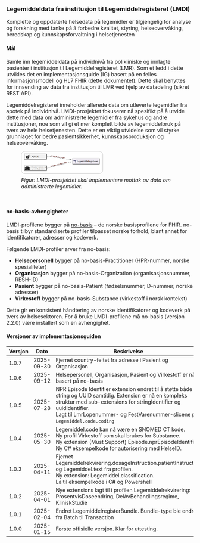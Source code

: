 
### Legemiddeldata fra institusjon til Legemiddelregisteret (LMDI)

Komplette og oppdaterte helsedata på legemidler er tilgjengelig for analyse og forskning med tanke på å forbedre kvalitet, styring, helseovervåking, beredskap og kunnskapsforvaltning i helsetjenesten

#### Mål

Samle inn legemiddeldata på individnivå fra polikliniske og innlagte pasienter i institusjon til Legemiddelregisteret (LMR). Som et ledd i dette utvikles det en implementasjonsguide (IG) basert på en felles informasjonsmodell og HL7 FHIR (dette dokumentet). Dette skal benyttes for innsending av data fra institusjon til LMR ved hjelp av datadeling (sikret REST API).

Legemiddelregisteret inneholder allerede data om utleverte legemidler fra apotek på individnivå. LMDI-prosjektet fokuserer nå spesifikt på å utvide dette med data om administrerte legemidler fra sykehus og andre institusjoner, noe som vil gi et mer komplett bilde av legemiddelbruk på tvers av hele helsetjenesten. Dette er en viktig utvidelse som vil styrke grunnlaget for bedre pasientsikkerhet, kunnskapsproduksjon og helseovervåking.

<figure>
    <img src="lmdi-2.png" width="49%" style="border: 1px solid rgba(0, 0, 0, 0.2); border-radius: 10px; padding: 5px;">
    <figcaption style="font-style: italic; font-size: 14px; margin-top: 5px;">
        Figur: LMDI-prosjektet skal implementere mottak av data om administrerte legemidler.
    </figcaption>
</figure>
<br clear="all"/>

#### no-basis-avhengigheter

LMDI-profilene bygger på [no-basis](https://hl7.no/fhir/no-basis/) – de norske basisprofilene for FHIR. no-basis tilbyr standardiserte profiler tilpasset norske forhold, blant annet for identifikatorer, adresser og kodeverk.

Følgende LMDI-profiler arver fra no-basis:
- **Helsepersonell** bygger på no-basis-Practitioner (HPR-nummer, norske spesialiteter)
- **Organisasjon** bygger på no-basis-Organization (organisasjonsnummer, RESH-ID)
- **Pasient** bygger på no-basis-Patient (fødselsnummer, D-nummer, norske adresser)
- **Virkestoff** bygger på no-basis-Substance (virkestoff i norsk kontekst)

Dette gir en konsistent håndtering av norske identifikatorer og kodeverk på tvers av helsesektoren. For å bruke LMDI-profilene må no-basis (versjon 2.2.0) være installert som en avhengighet.

#### Versjoner av implementasjonsguiden

| Versjon | Dato | Beskrivelse |
|---------|------|-------------|
| 1.0.7 | 2025-09-30 | Fjernet country-feltet fra adresse i Pasient og Organisasjon |
| 1.0.6 | 2025-09-12 | Helsepersonell, Organisasjon, Pasient og Virkestoff er nå basert på no-basis<br/> |
| 1.0.5 | 2025-07-28 | NPR Episode Identifier extension endret til å støtte både string og UUID samtidig. Extension er nå en kompleks struktur med sub-extensions for stringIdentifier og uuidIdentifier.<br/>Lagt til LmrLopenummer- og FestVarenummer-slicene på `Legemiddel.code.coding` |
| 1.0.4 | 2025-05-30 | Legemiddel.code kan nå være en SNOMED CT kode.<br/> Ny profil Virkestoff som skal brukes for Substance.<br/>Ny extension (Must Support) Episode.nprEpisodeIdentifier. <br/> Ny C# eksempelkode for autorisering med HelseID.  |
| 1.0.3 | 2025-04-11 | Fjernet Legemiddelrekvirering.dosageInstruction.patientInstruction og Legemiddel.text fra profilen. <br/> Ny extension: Legemiddel.classification. <br/> La til eksempelkode i C# og Powershell   |
| 1.0.2 | 2025-04-01 | Nye extensions lagt til i profilen Legemiddelrekvirering: ProsentvisDoseendring, DelAvBehandlingsregime, KliniskStudie   |
| 1.0.1 | 2025-02-04 | Endret LegemiddelregisterBundle. Bundle-type ble endret fra Batch til Transaction  |
| 1.0.0 | 2025-01-15 | Første offisielle versjon. Klar for uttesting. |
